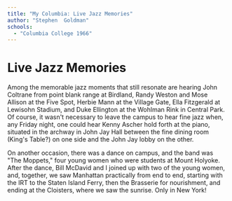```yaml
---
title: "My Columbia: Live Jazz Memories"
author: "Stephen  Goldman"
schools:
  - "Columbia College 1966"
---
```


# Live Jazz Memories

Among the memorable jazz moments that still resonate are hearing John Coltrane from point blank range at Birdland, Randy Weston and Mose Allison at the Five Spot, Herbie Mann at the Village Gate, Ella Fitzgerald at Lewisohn Stadium, and Duke Ellington at the Wohlman Rink in Central Park.  Of course, it wasn't necessary to leave the campus to hear fine jazz when, any Friday night, one could hear Kenny Ascher hold forth at the piano, situated in the archway in John Jay Hall between the fine dining room (King's Table?) on one side and the John Jay lobby on the other.

On another occasion, there was a dance on campus, and the band was "The Moppets," four young women who were students at Mount Holyoke.  After the dance, Bill McDavid and I joined up with two of the young women, and, together, we saw Manhattan practically from end to end, starting with the IRT to the Staten Island Ferry, then the Brasserie for nourishment, and ending at the Cloisters, where we saw the sunrise.  Only in New York!
